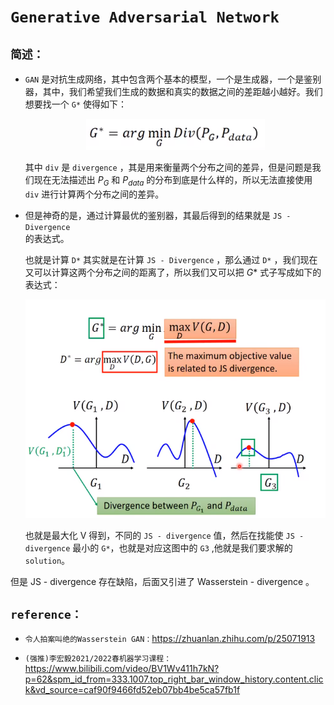 # `Generative Adversarial Network`


## `简述：`

* `GAN` 是对抗生成网络，其中包含两个基本的模型，一个是生成器，一个是鉴别器，其中，我们希望我们生成的数据和真实的数据之间的差距越小越好。我们想要找一个 `G*` 使得如下：

    <div align=center><img  height="50" src="./static/min-g.jpg"/></div>

    其中 `div` 是 `divergence` ，其是用来衡量两个分布之间的差异，但是问题是我们现在无法描述出 $P_G$ 和 $P_{data}$ 的分布到底是什么样的，所以无法直接使用 `div` 进行计算两个分布之间的差异。


* 但是神奇的是，通过计算最优的鉴别器，其最后得到的结果就是 `JS - Divergence`  
 的表达式。
 
    也就是计算 `D*` 其实就是在计算 `JS - Divergence` ，那么通过 `D*` ，我们现在又可以计算这两个分布之间的距离了，所以我们又可以把 $G*$ 式子写成如下的表达式：

    <div align=center><img  height="350" src="./static/d-g.jpg"/></div>

    也就是最大化 V 得到，不同的 `JS - divergence` 值，然后在找能使 `JS - divergence` 最小的 `G*`，也就是对应这图中的 `G3` ,他就是我们要求解的 `solution`。

但是 JS - divergence 存在缺陷，后面又引进了 Wasserstein - divergence 。


## `reference：`


* `令人拍案叫绝的Wasserstein GAN：`https://zhuanlan.zhihu.com/p/25071913

* `(强推)李宏毅2021/2022春机器学习课程：`https://www.bilibili.com/video/BV1Wv411h7kN?p=62&spm_id_from=333.1007.top_right_bar_window_history.content.click&vd_source=caf90f9466fd52eb07bb4be5ca57fb1f

